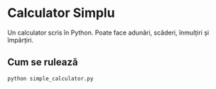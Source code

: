 # Calculator Simplu
Un calculator scris în Python. Poate face adunări, scăderi, înmulțiri și împărțiri.  

## Cum se rulează
```bash
python simple_calculator.py
